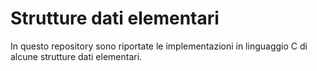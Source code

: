 # Strutture dati elementari
In questo repository sono riportate le implementazioni in linguaggio C di alcune strutture dati elementari.
